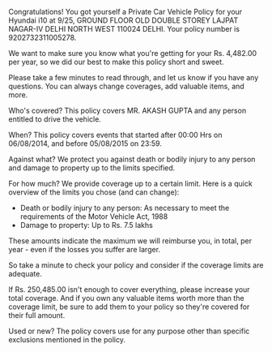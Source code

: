 Congratulations! You got yourself a Private Car Vehicle Policy for your Hyundai i10 at 9/25, GROUND FLOOR OLD DOUBLE STOREY LAJPAT NAGAR-IV DELHI NORTH WEST 110024 DELHI. Your policy number is 9202732311005278.

We want to make sure you know what you're getting for your Rs. 4,482.00 per year, so we did our best to make this policy short and sweet.

Please take a few minutes to read through, and let us know if you have any questions. You can always change coverages, add valuable items, and more.

Who's covered?
This policy covers MR. AKASH GUPTA and any person entitled to drive the vehicle.

When?
This policy covers events that started after 00:00 Hrs on 06/08/2014, and before 05/08/2015 on 23:59.

Against what?
We protect you against death or bodily injury to any person and damage to property up to the limits specified.

For how much?
We provide coverage up to a certain limit. Here is a quick overview of the limits you chose (and can change):

- Death or bodily injury to any person: As necessary to meet the requirements of the Motor Vehicle Act, 1988
- Damage to property: Up to Rs. 7.5 lakhs

These amounts indicate the maximum we will reimburse you, in total, per year - even if the losses you suffer are larger.

So take a minute to check your policy and consider if the coverage limits are adequate.

If Rs. 250,485.00 isn't enough to cover everything, please increase your total coverage. And if you own any valuable items worth more than the coverage limit, be sure to add them to your policy so they're covered for their full amount.

Used or new?
The policy covers use for any purpose other than specific exclusions mentioned in the policy.